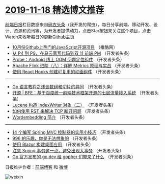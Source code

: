 # [2019-11-18 精选博文推荐](https://toutiao.qdkfweb.cn/date/2019/11/18)

[前端日报](https://qdkfweb.cn/c/news)栏目数据来自[码农头条](https://toutiao.qdkfweb.cn/)（我开发的爬虫），每日分享前端、移动开发、设计、资源和资讯等，为开发者提供动力，点击Star按钮来关注这个项目，点击Watch来收听每日的更新[Github主页](https://github.com/kujian/frontendDaily)
* [10月份Github上热门的JavaScript开源项目](https://toutiao.qdkfweb.cn/131351.html) （推酷网）
* [从 P4 到 P9，在马云家写代码到双 11 前端 PM](https://toutiao.qdkfweb.cn/131324.html) （开发者头条）
* [Probe：Android 线上 OOM 问题定位组件](https://toutiao.qdkfweb.cn/131328.html) （开发者头条）
* [Apache Flink 进阶（八）：详解 Metrics 原理与实战](https://toutiao.qdkfweb.cn/131329.html) （开发者头条）
* [使用 React Hooks 创建可复用的动画组件](https://toutiao.qdkfweb.cn/131330.html) （开发者头条）

***
* [Go 语言教程之浅谈数组和切片的异同](https://toutiao.qdkfweb.cn/131331.html) （开发者头条）
* [开源 | BFE：基于百度统一前端技术框架开源的七层流量接入系统](https://toutiao.qdkfweb.cn/131332.html) （开发者头条）
* [Lucene 构造 IndexWriter 对象（二）](https://toutiao.qdkfweb.cn/131333.html) （开发者头条）
* [如何使用 RST 来解决 TCP 断开问题](https://toutiao.qdkfweb.cn/131323.html) （开发者头条）
* [Wordembedding 简介](https://toutiao.qdkfweb.cn/131334.html) （开发者头条）

***
* [14 个编写 Spring MVC 控制器的实用小技巧](https://toutiao.qdkfweb.cn/131335.html) （开发者头条）
* [996 的乐趣，你是无法想象的](https://toutiao.qdkfweb.cn/131325.html) （开发者头条）
* [使用 Blazor 构建桌面应用](https://toutiao.qdkfweb.cn/131337.html) （开发者头条）
* [注意 Spring 事务这一点，避免出现大事务](https://toutiao.qdkfweb.cn/131326.html) （开发者头条）
* [Go 官方发布的 go.dev 给 gopher 们带来了什么](https://toutiao.qdkfweb.cn/131327.html) （开发者头条）

日报维护作者：[前端博客](https://qdkfweb.cn/) 和 [微博](https://qdkfweb.cn/go/weibo)

![weixin](https://user-images.githubusercontent.com/3055447/38468989-651132ac-3b80-11e8-8e6b-15122322a9d7.png)